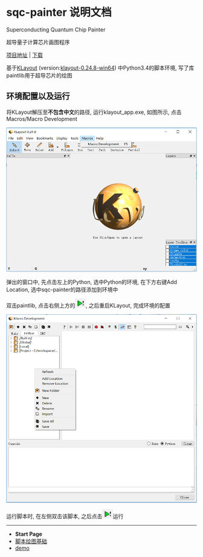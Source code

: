 # sqc-painter 说明文档

Superconducting Quantum Chip Painter

超导量子计算芯片画图程序

[项目地址](https://github.com/zhaouv/sqc-painter) | [下载](https://github.com/zhaouv/sqc-painter)

基于[KLayout](https://github.com/klayoutmatthias/klayout) (version:[klayout-0.24.8-win64](http://www.klayout.org/downloads/Windows/klayout-0.24.10-win64.zip)) 中Python3.4的脚本环境, 写了库paintlib用于超导芯片的绘图

## 环境配置以及运行

将KLayout解压至**不包含中文**的路径, 运行klayout_app.exe, 如图所示, 点击Macros/Macro Development

![](img_md/2018-04-15-15-33-35.png)

弹出的窗口中, 先点击左上的Python, 选中Python的环境, 在下方右键Add Location, 选中sqc-painter的路径添加到环境中

双击paintlib, 点击右侧上方的![](img_md/2018-04-15-15-41-16.png), 之后重启KLayout, 完成环境的配置

![](img_md/2018-04-15-15-35-33.png)

运行脚本时, 在左侧双击该脚本, 之后点击![](img_md/2018-04-15-15-41-16.png)运行

- - -

- **Start Page**  
- [脚本绘图基础](base.md)  
- [demo](demo.md)  